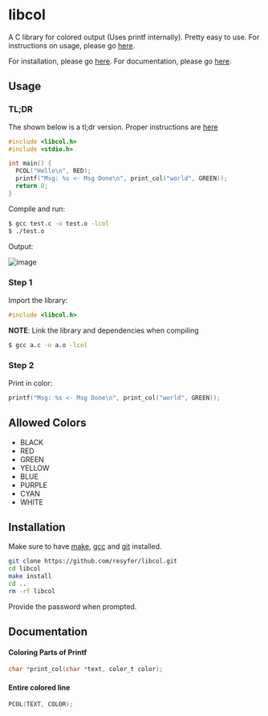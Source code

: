 # libcol

A C library for colored output (Uses printf internally). Pretty easy to use. For instructions on usage, please go [here](#usage).

For installation, please go [here](#installation). For documentation, please go [here](#documentation).

## Usage

### TL;DR

The shown below is a tl;dr version. Proper instructions are [here](#step-1)

```c
#include <libcol.h>
#include <stdio.h>

int main() {
  PCOL("Hello\n", RED);
  printf("Msg: %s <- Msg Done\n", print_col("world", GREEN));
  return 0;
}
```

Compile and run:

```bash
$ gcc test.c -o test.o -lcol
$ ./test.o
```
Output:

![image](https://user-images.githubusercontent.com/74897008/209649275-46b785c9-02e9-4998-9aa9-fdcc696cdd04.png)

### Step 1

Import the library:

```c
#include <libcol.h>
```

**NOTE**: Link the library and dependencies when compiling

```bash
$ gcc a.c -o a.o -lcol
```

### Step 2

Print in color:

```c
printf("Msg: %s <- Msg Done\n", print_col("world", GREEN));
```

## Allowed Colors

- BLACK
- RED
- GREEN
- YELLOW
- BLUE
- PURPLE
- CYAN
- WHITE

## Installation

Make sure to have [make](https://www.gnu.org/software/make/), [gcc](https://www.gnu.org/software/gcc/) and [git](https://git-scm.com/) installed.

```bash
git clone https://github.com/resyfer/libcol.git
cd libcol
make install
cd ..
rm -rf libcol
```

Provide the password when prompted.

## Documentation

#### Coloring Parts of Printf

```c
char *print_col(char *text, color_t color);
```

#### Entire colored line

```c
PCOL(TEXT, COLOR);
```
